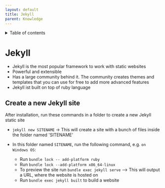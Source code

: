 ```yaml
---
layout: default
title: Jekyll
parent: Knowledge
---
```


<details close markdown="block">
  <summary>
    Table of contents
  </summary>
  {: .text-delta }
1. TOC
{:toc}
</details>

# Jekyll
- Jekyll is the most popular framework to work with static websites
- Powerful and extensible
- Has a large community behind it. The community creates themes and templates that you can use for free to add more advanced features
- Jekyll ist built on top of ruby language

## Create a new Jekyll site
After installation, run these commands in a folder to create a new Jekyll static site
- `jekyll new SITENAME` -> This will create a site with a bunch of files inside the folder named 'SITENAME'
-  In this folder named `SITENAME`, run the following command, e.g. `on Windows OS`:

    - Run `bundle lock -- add-platform ruby`
    - Run `bundle lock --add-platform x86_64-linux`
    - To preview the site run `bundle exec jekyll serve` --> This will output a URL, where the website is hosted on
    - Run `bundle exec jekyll built` to build a website

